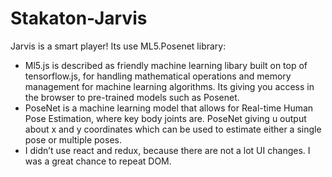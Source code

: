 # Stakaton-Jarvis
Jarvis is a smart player!
Its use ML5.Posenet library:
- Ml5.js is described as friendly machine learning libary built on top of tensorflow.js, for handling mathematical operations and memory management for machine learning algorithms. Its  giving you access in the browser to pre-trained models such as Posenet.
- PoseNet is a machine learning model that allows for Real-time Human Pose Estimation, where key body joints are. PoseNet giving u output about x and y coordinates which can be used to estimate either a single pose or multiple poses.
- I didn’t use react and redux, because there are not a lot UI changes. I was a great chance to repeat DOM.

